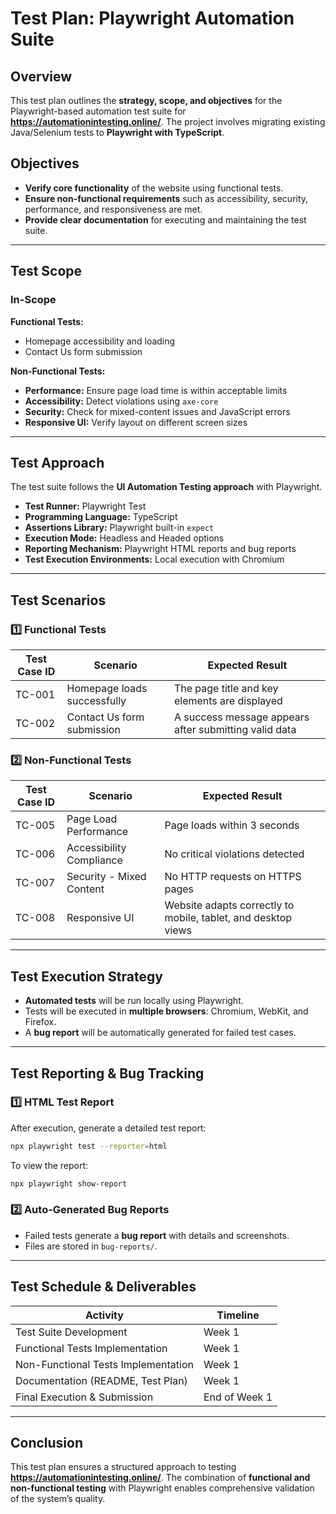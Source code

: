 # Test Plan: Playwright Automation Suite

## Overview
This test plan outlines the **strategy, scope, and objectives** for the Playwright-based automation test suite for **https://automationintesting.online/**. The project involves migrating existing Java/Selenium tests to **Playwright with TypeScript**.

## Objectives
- **Verify core functionality** of the website using functional tests.
- **Ensure non-functional requirements** such as accessibility, security, performance, and responsiveness are met.
- **Provide clear documentation** for executing and maintaining the test suite.

---

## Test Scope

### **In-Scope**
**Functional Tests:**
- Homepage accessibility and loading
- Contact Us form submission

**Non-Functional Tests:**
- **Performance:** Ensure page load time is within acceptable limits
- **Accessibility:** Detect violations using `axe-core`
- **Security:** Check for mixed-content issues and JavaScript errors
- **Responsive UI:** Verify layout on different screen sizes

---

## Test Approach
The test suite follows the **UI Automation Testing approach** with Playwright.

- **Test Runner:** Playwright Test
- **Programming Language:** TypeScript
- **Assertions Library:** Playwright built-in `expect`
- **Execution Mode:** Headless and Headed options
- **Reporting Mechanism:** Playwright HTML reports and bug reports
- **Test Execution Environments:** Local execution with Chromium

---

## Test Scenarios

### **1️⃣ Functional Tests**
| Test Case ID | Scenario | Expected Result |
|-------------|----------|----------------|
| TC-001 | Homepage loads successfully | The page title and key elements are displayed |
| TC-002 | Contact Us form submission | A success message appears after submitting valid data |

### **2️⃣ Non-Functional Tests**
| Test Case ID | Scenario | Expected Result |
|-------------|----------|----------------|
| TC-005 | Page Load Performance | Page loads within 3 seconds |
| TC-006 | Accessibility Compliance | No critical violations detected |
| TC-007 | Security - Mixed Content | No HTTP requests on HTTPS pages |
| TC-008 | Responsive UI | Website adapts correctly to mobile, tablet, and desktop views |

---

## Test Execution Strategy

- **Automated tests** will be run locally using Playwright.
- Tests will be executed in **multiple browsers**: Chromium, WebKit, and Firefox.
- A **bug report** will be automatically generated for failed test cases.

---

## Test Reporting & Bug Tracking

### **1️⃣ HTML Test Report**
After execution, generate a detailed test report:
```sh
npx playwright test --reporter=html
```
To view the report:
```sh
npx playwright show-report
```

### **2️⃣ Auto-Generated Bug Reports**
- Failed tests generate a **bug report** with details and screenshots.
- Files are stored in `bug-reports/`.

---

## Test Schedule & Deliverables
| Activity | Timeline |
|----------|-----------|
| Test Suite Development | Week 1 |
| Functional Tests Implementation | Week 1 |
| Non-Functional Tests Implementation | Week 1 |
| Documentation (README, Test Plan) | Week 1 |
| Final Execution & Submission | End of Week 1 |

---

## Conclusion
This test plan ensures a structured approach to testing **https://automationintesting.online/**. The combination of **functional and non-functional testing** with Playwright enables comprehensive validation of the system’s quality. 

